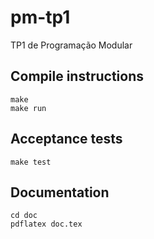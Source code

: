 # pm-tp1
TP1 de Programação Modular

## Compile instructions
```
make
make run
```

## Acceptance tests
```
make test
```

## Documentation
```
cd doc
pdflatex doc.tex
```

